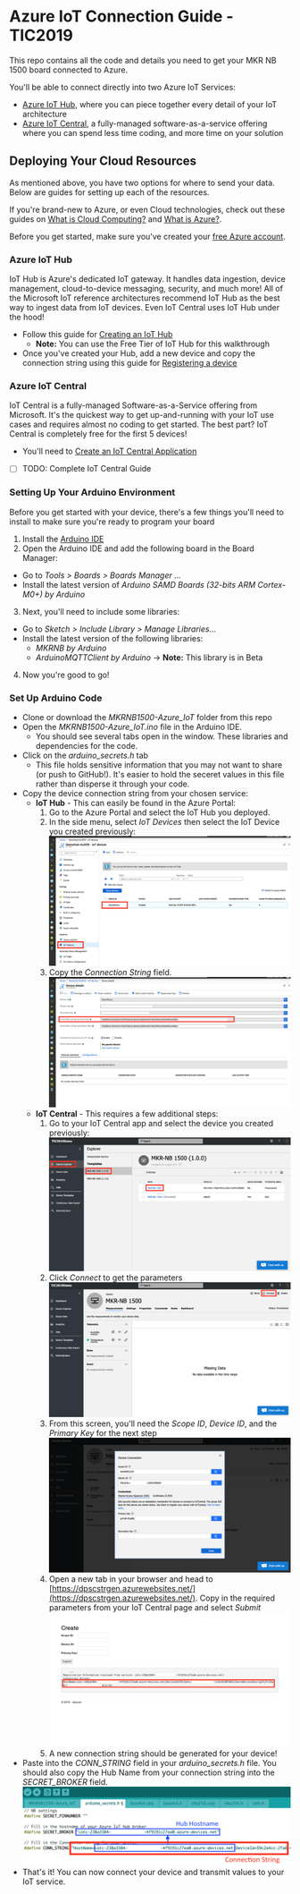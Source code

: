 # Azure IoT Connection Guide - TIC2019
This repo contains all the code and details you need to get your MKR NB 1500 board connected to Azure.

You'll be able to connect directly into two Azure IoT Services:
- [Azure IoT Hub](https://azure.microsoft.com/en-au/services/iot-hub/), where you can piece together every detail of your IoT architecture
- [Azure IoT Central](https://azure.microsoft.com/en-au/services/iot-central/), a fully-managed software-as-a-service offering where you can spend less time coding, and more time on your solution

## Deploying Your Cloud Resources
As mentioned above, you have two options for where to send your data. Below are guides for setting up each of the resources.

If you're brand-new to Azure, or even Cloud technologies, check out these guides on [What is Cloud Computing?](https://azure.microsoft.com/en-us/overview/what-is-cloud-computing/) and [What is Azure?](https://azure.microsoft.com/en-us/overview/what-is-azure/).

Before you get started, make sure you've created your [free Azure account](https://azure.microsoft.com/free/?WT.mc_id=A261C142F).

### Azure IoT Hub
IoT Hub is Azure's dedicated IoT gateway. It handles data ingestion, device management, cloud-to-device messaging, security, and much more! All of the Microsoft IoT reference architectures recommend IoT Hub as the best way to ingest data from IoT devices. Even IoT Central uses IoT Hub under the hood!

- Follow this guide for [Creating an IoT Hub](https://docs.microsoft.com/en-us/azure/iot-hub/iot-hub-arduino-huzzah-esp8266-get-started#create-an-iot-hub)
  - **Note:** You can use the Free Tier of IoT Hub for this walkthrough
- Once you've created your Hub, add a new device and copy the connection string using this guide for [Registering a device](https://docs.microsoft.com/en-us/azure/iot-hub/iot-hub-arduino-huzzah-esp8266-get-started#register-a-new-device-in-the-iot-hub)

### Azure IoT Central
IoT Central is a fully-managed Software-as-a-Service offering from Microsoft. It's the quickest way to get up-and-running with your IoT use cases and requires almost no coding to get started. The best part? IoT Central is completely free for the first 5 devices!

- You'll need to [Create an IoT Central Application](https://docs.microsoft.com/en-us/azure/iot-central/quick-deploy-iot-central)
- [ ] TODO: Complete IoT Central Guide

### Setting Up Your Arduino Environment
Before you get started with your device, there's a few things you'll need to install to make sure you're ready to program your board

1. Install the [Arduino IDE](https://www.arduino.cc/en/main/software)
2. Open the Arduino IDE and add the following board in the Board Manager:
  - Go to *Tools > Boards > Boards Manager ...* 
  - Install the latest version of *Arduino SAMD Boards (32-bits ARM Cortex-M0+) by Arduino*
3. Next, you'll need to include some libraries:
  - Go to *Sketch > Include Library > Manage Libraries...*
  - Install the latest version of the following libraries:
    - *MKRNB by Arduino*
    - *ArduinoMQTTClient by Arduino* -> **Note:** This library is in Beta
4. Now you're good to go!

### Set Up Arduino Code
- Clone or download the *MKRNB1500-Azure_IoT* folder from this repo
- Open the *MKRNB1500-Azure_IoT.ino* file in the Arduino IDE.
  - You should see several tabs open in the window. These libraries and dependencies for the code.
- Click on the *arduino_secrets.h* tab
  - This file holds sensitive information that you may not want to share (or push to GitHub!). It's easier to hold the seceret values in this file rather than disperse it through your code.
- Copy the device connection string from your chosen service:
  - **IoT Hub** - This can easily be found in the Azure Portal:
    1. Go to the Azure Portal and select the IoT Hub you deployed.
    2. In the side menu, select *IoT Devices* then select the IoT Device you created previously:
    ![Select Created Device](https://github.com/mjksinc/TIC2019/blob/master/ReferenceImages/Hub_Step-1_Device.png)
    3. Copy the *Connection String* field.
    ![Connection String](https://github.com/mjksinc/TIC2019/blob/master/ReferenceImages/Hub_Step-2_ConnectionString.png)
  - **IoT Central** - This requires a few additional steps:
    1. Go to your IoT Central app and select the device you created previously:
    ![Device Explorer](https://github.com/mjksinc/TIC2019/blob/master/ReferenceImages/Central_Step-0_Explorer.png)
    2. Click *Connect* to get the parameters
    ![Device Connect](https://github.com/mjksinc/TIC2019/blob/master/ReferenceImages/Central_Step-1_Device.png)
    3. From this screen, you'll need the *Scope ID*, *Device ID*, and the *Primary Key* for the next step
    ![Device Parameters](https://github.com/mjksinc/TIC2019/blob/master/ReferenceImages/Central_Step-2_Parameters.png)
    4. Open a new tab in your browser and head to [https://dpscstrgen.azurewebsites.net/](https://dpscstrgen.azurewebsites.net/). Copy in the required parameters from your IoT Central page and select *Submit*
    ![Conn String](https://github.com/mjksinc/TIC2019/blob/master/ReferenceImages/Central_Step-3_CnnSrgGen.png)
    5. A new connection string should be generated for your device!
- Paste into the *CONN_STRING* field in your *arduino_secrets.h* file. You should also copy the Hub Name from your connection string into the *SECRET_BROKER* field.
![Populate Arduino values](https://github.com/mjksinc/TIC2019/blob/master/ReferenceImages/PopulateValues.png)
- That's it! You can now connect your device and transmit values to your IoT service.